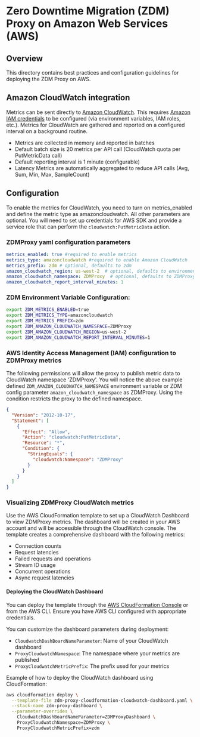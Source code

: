 # Zero Downtime Migration (ZDM) Proxy on Amazon Web Services (AWS)

## Overview

This directory contains best practices and configuration guidelines for deploying the ZDM Proxy on AWS. 


## Amazon CloudWatch integration
Metrics can be sent directly to [Amazon CloudWatch](https://aws.amazon.com/cloudwatch/). This requires [Amazon IAM credentials](https://docs.aws.amazon.com/cli/latest/userguide/getting-started-quickstart.html) to be configured (via environment variables, IAM roles, etc.). Metrics for CloudWatch are gathered and reported on a configured interval on a background routine.

- Metrics are collected in memory and reported in batches
- Default batch size is 20 metrics per API call (CloudWatch quota per PutMetricData call)
- Default reporting interval is 1 minute (configurable)
- Latency Metrics are automatically aggregated to reduce API calls (Avg, Sum, Min, Max, SampleCount)

## Configuration
To enable the metrics for CloudWatch, you need to turn on metrics_enabled and define the metric type as amazoncloudwatch. All other parameters are optional. You will need to set up credentials for AWS SDK and provide a service role that can perform the ```cloudwatch:PutMetricData``` action. 


### ZDMProxy yaml configuration parameters

```yaml
metrics_enabled: true #required to enable metrics
metrics_type: amazoncloudwatch #required to enable Amazon CloudWatch
metrics_prefix: zdm # optional, defaults to zdm
amazon_cloudwatch_region: us-west-2  # optional, defaults to environment
amazon_cloudwatch_namespace: ZDMProxy  # optional, defaults to ZDMProxy
amazon_cloudwatch_report_interval_minutes: 1
```

### ZDM Environment Variable Configuration:

```bash
export ZDM_METRICS_ENABLED=true
export ZDM_METRICS_TYPE=amazoncloudwatch
export ZDM_METRICS_PREFIX=zdm
export ZDM_AMAZON_CLOUDWATCH_NAMESPACE=ZDMProxy
export ZDM_AMAZON_CLOUDWATCH_REGION=us-west-2
export ZDM_AMAZON_CLOUDWATCH_REPORT_INTERVAL_MINUTES=1
```

### AWS Identity Access Management (IAM) configuration to ZDMProxy metrics
The following permissions will allow the proxy to publish metric data to CloudWatch namespace 'ZDMProxy'. You will notice the above example defined ```ZDM_AMAZON_CLOUDWATCH_NAMESPACE``` environment variable or ZDM config parameter ```amazon_cloudwatch_namespace``` as ZDMProxy. Using the condition restricts the proxy to the defined namespace. 

```json
{
  "Version": "2012-10-17",
  "Statement": [
    {
      "Effect": "Allow",
      "Action": "cloudwatch:PutMetricData",
      "Resource": "*",
      "Condition": {
        "StringEquals": {
          "cloudwatch:Namespace": "ZDMProxy"
        }
      }
    }
  ]
}
```

### Visualizing ZDMProxy CloudWatch metrics

Use the AWS CloudFormation template to set up a CloudWatch Dashboard to view ZDMProxy metrics. The dashboard will be created in your AWS account and will be accessible through the CloudWatch console. The template creates a comprehensive dashboard with the following metrics:
- Connection counts
- Request latencies 
- Failed requests and operations
- Stream ID usage
- Concurrent operations
- Async request latencies 

#### Deploying the CloudWatch Dashboard

You can deploy the template through the [AWS CloudFormation Console](https://us-east-1.console.aws.amazon.com/cloudformation/home) or from the AWS CLI. Ensure you have AWS CLI configured with appropriate credentials. 


You can customize the dashboard parameters during deployment:
- `CloudwatchDashBoardNameParameter`: Name of your CloudWatch dashboard
- `ProxyCloudwatchNamespace`: The namespace where your metrics are published
- `ProxyCloudwatchMetricPrefix`: The prefix used for your metrics

Example of how to deploy the CloudWatch dashboard using CloudFormation:

```bash
aws cloudformation deploy \
  --template-file zdm-proxy-cloudformation-cloudwatch-dashboard.yaml \
  --stack-name zdm-proxy-dashboard \
  --parameter-overrides \
    CloudwatchDashBoardNameParameter=ZDMProxyDashboard \
    ProxyCloudwatchNamespace=ZDMProxy \
    ProxyCloudwatchMetricPrefix=zdm
```






